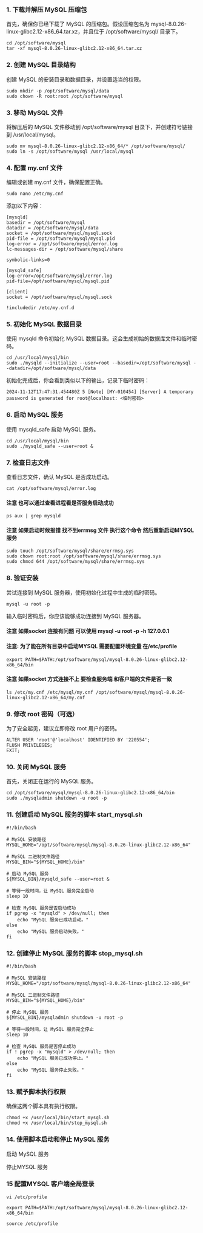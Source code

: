 ### 1. 下载并解压 MySQL 压缩包
首先，确保你已经下载了 MySQL 的压缩包。假设压缩包名为 mysql-8.0.26-linux-glibc2.12-x86_64.tar.xz，并且位于 /opt/software/mysql/ 目录下。

```
cd /opt/software/mysql
tar -xf mysql-8.0.26-linux-glibc2.12-x86_64.tar.xz
```

### 2. 创建 MySQL 目录结构
创建 MySQL 的安装目录和数据目录，并设置适当的权限。

```
sudo mkdir -p /opt/software/mysql/data
sudo chown -R root:root /opt/software/mysql
```



### 3. 移动 MySQL 文件
将解压后的 MySQL 文件移动到 /opt/software/mysql 目录下，并创建符号链接到 /usr/local/mysql。

```
sudo mv mysql-8.0.26-linux-glibc2.12-x86_64/* /opt/software/mysql/
sudo ln -s /opt/software/mysql /usr/local/mysql
```

### 4. 配置 my.cnf 文件
编辑或创建 my.cnf 文件，确保配置正确。

```
sudo nano /etc/my.cnf
```

添加以下内容：

```
[mysqld]
basedir = /opt/software/mysql
datadir = /opt/software/mysql/data
socket = /opt/software/mysql/mysql.sock
pid-file = /opt/software/mysql/mysql.pid
log-error = /opt/software/mysql/error.log
lc-messages-dir = /opt/software/mysql/share

symbolic-links=0

[mysqld_safe]
log-error=/opt/software/mysql/error.log
pid-file=/opt/software/mysql/mysql.pid

[client]
socket = /opt/software/mysql/mysql.sock

!includedir /etc/my.cnf.d

```



### 5. 初始化 MySQL 数据目录

使用 mysqld 命令初始化 MySQL 数据目录。这会生成初始的数据库文件和临时密码。

```
cd /usr/local/mysql/bin
sudo ./mysqld --initialize --user=root --basedir=/opt/software/mysql --datadir=/opt/software/mysql/data
```

初始化完成后，你会看到类似以下的输出，记录下临时密码：

```
2024-11-12T17:47:31.454480Z 5 [Note] [MY-010454] [Server] A temporary password is generated for root@localhost: <临时密码>
```



### 6. 启动 MySQL 服务

使用 mysqld_safe 启动 MySQL 服务。

```
cd /usr/local/mysql/bin
sudo ./mysqld_safe --user=root &
```

### 7. 检查日志文件

查看日志文件，确认 MySQL 是否成功启动。

```
cat /opt/software/mysql/error.log
```

#### 注意 也可以通过查看进程看是否服务启动成功

```
ps aux | grep mysqld
```

#### 注意 如果启动时候报错  找不到errmsg 文件 执行这个命令 然后重新启动MYSQL 服务

```
sudo touch /opt/software/mysql/share/errmsg.sys
sudo chown root:root /opt/software/mysql/share/errmsg.sys
sudo chmod 644 /opt/software/mysql/share/errmsg.sys
```



### 8. 验证安装
尝试连接到 MySQL 服务器，使用初始化过程中生成的临时密码。

```
mysql -u root -p
```

输入临时密码后，你应该能够成功连接到 MySQL 服务器。

#### 注意 如果socket 连接有问题 可以使用 mysql -u root -p -h 127.0.0.1

#### 注意: 为了能在所有目录中启动MYSQL 需要配置环境变量 在/etc/profile

```
export PATH=$PATH:/opt/software/mysql/mysql-8.0.26-linux-glibc2.12-x86_64/bin
```

#### 注意 如果socket 方式连接不上 要检查服务端 和客户端的文件是否一致

```
ls /etc/my.cnf /etc/mysql/my.cnf /opt/software/mysql/mysql-8.0.26-linux-glibc2.12-x86_64/my.cnf
```



### 9. 修改 root 密码（可选）
为了安全起见，建议立即修改 root 用户的密码。

```
ALTER USER 'root'@'localhost' IDENTIFIED BY '220554';
FLUSH PRIVILEGES;
EXIT;
```



### 10. 关闭 MySQL 服务
首先，关闭正在运行的 MySQL 服务。

```
cd /opt/software/mysql/mysql-8.0.26-linux-glibc2.12-x86_64/bin
sudo ./mysqladmin shutdown -u root -p
```

###  11. 创建启动 MySQL 服务的脚本 start_mysql.sh

```
#!/bin/bash

# MySQL 安装路径
MYSQL_HOME="/opt/software/mysql/mysql-8.0.26-linux-glibc2.12-x86_64"

# MySQL 二进制文件路径
MYSQL_BIN="${MYSQL_HOME}/bin"

# 启动 MySQL 服务
${MYSQL_BIN}/mysqld_safe --user=root &

# 等待一段时间，让 MySQL 服务完全启动
sleep 10

# 检查 MySQL 服务是否启动成功
if pgrep -x "mysqld" > /dev/null; then
    echo "MySQL 服务已成功启动。"
else
    echo "MySQL 服务启动失败。"
fi
```

###  12. 创建停止 MySQL 服务的脚本 stop_mysql.sh

```
#!/bin/bash

# MySQL 安装路径
MYSQL_HOME="/opt/software/mysql/mysql-8.0.26-linux-glibc2.12-x86_64"

# MySQL 二进制文件路径
MYSQL_BIN="${MYSQL_HOME}/bin"

# 停止 MySQL 服务
${MYSQL_BIN}/mysqladmin shutdown -u root -p

# 等待一段时间，让 MySQL 服务完全停止
sleep 10

# 检查 MySQL 服务是否停止成功
if ! pgrep -x "mysqld" > /dev/null; then
    echo "MySQL 服务已成功停止。"
else
    echo "MySQL 服务停止失败。"
fi
```

### 13. 赋予脚本执行权限
确保这两个脚本具有执行权限。

```
chmod +x /usr/local/bin/start_mysql.sh
chmod +x /usr/local/bin/stop_mysql.sh
```

### 14. 使用脚本启动和停止 MySQL 服务
启动 MySQL 服务

停止MYSQL 服务

### 15 配置MYSQL 客户端全局登录

```
vi /etc/profile

export PATH=$PATH:/opt/software/mysql/mysql-8.0.26-linux-glibc2.12-x86_64/bin

source /etc/profile
```

